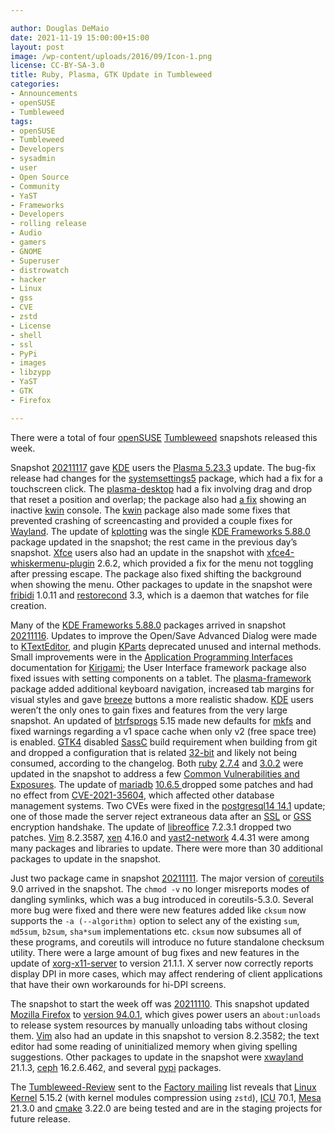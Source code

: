 ```yaml
---

author: Douglas DeMaio
date: 2021-11-19 15:00:00+15:00
layout: post
image: /wp-content/uploads/2016/09/Icon-1.png
license: CC-BY-SA-3.0
title: Ruby, Plasma, GTK Update in Tumbleweed
categories:
- Announcements
- openSUSE
- Tumbleweed
tags:
- openSUSE
- Tumbleweed
- Developers
- sysadmin
- user
- Open Source
- Community
- YaST
- Frameworks
- Developers
- rolling release
- Audio
- gamers
- GNOME
- Superuser
- distrowatch
- hacker
- Linux
- gss
- CVE
- zstd
- License
- shell
- ssl
- PyPi
- images
- libzypp
- YaST
- GTK
- Firefox

---
```


There were a total of four  [openSUSE](https://get.opensuse.org/) [Tumbleweed](https://get.opensuse.org/tumbleweed/) snapshots released this week. 

Snapshot [20211117](https://lists.opensuse.org/archives/list/factory@lists.opensuse.org/thread/M4AB2UMQOCBZYGN4EGAGKCYA5KSCTATU/) gave [KDE](https://kde.org) users the [Plasma 5.23.3](https://kde.org/announcements/plasma/5/5.23.3/) update. The bug-fix release had changes for the [systemsettings5](https://invent.kde.org/plasma/systemsettings) package, which had a fix for a touchscreen click. The [plasma-desktop](https://invent.kde.org/plasma/plasma-desktop) had a fix involving drag and drop that reset a position and overlap; the package also had [a fix](https://bugs.kde.org/show_bug.cgi?id=444366) showing an inactive [kwin](https://invent.kde.org/plasma/kwin) console. The [kwin](https://invent.kde.org/plasma/kwin) package also made some fixes that prevented crashing of screencasting and provided a couple fixes for [Wayland](https://wayland.freedesktop.org/). The update of [kplotting](https://api.kde.org/frameworks/kplotting/html/index.html) was the single [KDE Frameworks 5.88.0](https://kde.org/announcements/frameworks/5/5.88.0/) package updated in the snapshot; the rest came in the previous day’s snapshot. [Xfce](https://www.xfce.org/) users also had an update in the snapshot with [xfce4-whiskermenu-plugin](https://docs.xfce.org/panel-plugins/xfce4-whiskermenu-plugin/start) 2.6.2, which provided a fix for the menu not toggling after pressing escape. The package also fixed shifting the background when showing the menu. Other packages to update in the snapshot were [fribidi](https://github.com/fribidi/fribidi) 1.0.11 and [restorecond](https://linux.die.net/man/8/restorecond) 3.3, which is a daemon that watches for file creation.

Many of the [KDE Frameworks 5.88.0](https://kde.org/announcements/frameworks/5/5.88.0/) packages arrived in snapshot [20211116](https://lists.opensuse.org/archives/list/factory@lists.opensuse.org/thread/K64OBLTPRGE6V64QY3TQZUXS3E72PGLI/). Updates to improve the Open/Save Advanced Dialog were made to [KTextEditor](https://api.kde.org/frameworks/ktexteditor/html/), and plugin [KParts](https://api.kde.org/frameworks/kparts/html/index.html) deprecated unused and internal methods. Small improvements were in the [Application Programming Interfaces](https://en.wikipedia.org/wiki/API) documentation for [Kirigami](https://develop.kde.org/frameworks/kirigami); the User Interface framework package also fixed issues with setting components on a tablet. The [plasma-framework](https://www.learnplasma.org/en/learn/framework.html) package added additional keyboard navigation, increased tab margins for visual styles and gave [breeze](https://github.com/KDE/breeze) buttons a more realistic shadow. [KDE](https://kde.org) users weren’t the only ones to gain fixes and features from the very large snapshot. An updated of [btrfsprogs](https://btrfs.wiki.kernel.org/index.php/Main_Page) 5.15 made new defaults for [mkfs](https://en.wikipedia.org/wiki/Mkfs) and fixed warnings regarding a v1 space cache when only v2 (free space tree) is enabled. [GTK4](https://www.gtk.org/) disabled [SassC](https://github.com/sass/sassc) build requirement when building from git and dropped a configuration that is related [32-bit](https://en.wikipedia.org/wiki/32-bit_computing) and likely not being consumed, according to the changelog. Both [ruby](https://www.ruby-lang.org/en/) [2.7.4](https://www.ruby-lang.org/en/news/2021/07/07/ruby-2-7-4-released/) and  [3.0.2](https://www.ruby-lang.org/en/news/2021/07/07/ruby-3-0-2-released/) were updated in the snapshot to address a few [Common Vulnerabilities and Exposures](https://en.wikipedia.org/wiki/Common_Vulnerabilities_and_Exposures). The update of [mariadb](https://mariadb.org/) [10.6.5 ](https://mariadb.com/kb/en/mariadb-1065-changelog/) dropped some patches and had no effect from [CVE-2021-35604](https://cve.mitre.org/cgi-bin/cvename.cgi?name=CVE-2021-35604), which affected other database management systems. Two CVEs were fixed in the [postgresql14 14.1](https://www.postgresql.org/docs/14/release-14-1.html) update; one of those made the server reject extraneous data after an [SSL](https://en.wikipedia.org/wiki/Transport_Layer_Security#SSL_1.0,_2.0,_and_3.0) or [GSS](https://en.wikipedia.org/wiki/Generic_Security_Services_Application_Program_Interface) encryption handshake. The update of [libreoffice](https://www.libreoffice.org/) 7.2.3.1 dropped two patches. [Vim](https://www.vim.org/) 8.2.3587, [xen](https://xenproject.org/) 4.16.0 and  [yast2-network](https://yast.opensuse.org/) 4.4.31 were among many packages and libraries to update. There were more than 30 additional packages to update in the snapshot. 
 
Just two package came in snapshot [20211111](https://lists.opensuse.org/archives/list/factory@lists.opensuse.org/thread/D6BSYASDQBMVUVUYGT4DAMGZOKYWQ32U/). The major version of [coreutils](https://www.gnu.org/software/coreutils/) 9.0 arrived in the snapshot. The `chmod -v` no longer misreports modes of dangling symlinks, which was a bug introduced in coreutils-5.3.0. Several more bug were fixed and there were new features added like `cksum` now supports the `-a (--algorithm)` option to select any of the existing `sum`, `md5sum`, `b2sum`, `sha*sum` implementations etc. `cksum` now subsumes all of these programs, and coreutils will introduce no future standalone checksum utility. There were a large amount of bug fixes and new features in the update of [xorg-x11-server](https://www.x.org/wiki/) to version 21.1.1. X server now correctly reports display DPI in more cases, which may affect rendering of client applications that have their own workarounds for hi-DPI screens.

The snapshot to start the week off was [20211110](https://lists.opensuse.org/archives/list/factory@lists.opensuse.org/thread/IWV3MFNVBXGETA6B3GXSP54QJ4B4RS7Q/). This snapshot updated [Mozilla Firefox](https://www.mozilla.org) to [version 94.0.1](https://www.mozilla.org/en-US/firefox/94.0/releasenotes/), which gives power users an `about:unloads` to release system resources by manually unloading tabs without closing them.  [Vim](https://www.vim.org/) also had an update in this snapshot to version 8.2.3582; the text editor had some reading of uninitialized memory when giving spelling suggestions. Other packages to update in the snapshot were [xwayland](https://xorg.freedesktop.org/wiki/) 21.1.3, [ceph](https://ceph.io/) 16.2.6.462, and several [pypi](https://pypi.org/) packages.

The [Tumbleweed-Review](https://lists.opensuse.org/archives/list/factory@lists.opensuse.org/thread/EHDPUTZBUV6VCQJOABTVWPLSUEVWKHZK/) sent to the [Factory mailing](https://lists.opensuse.org/archives/list/factory@lists.opensuse.org/) list reveals that [Linux Kernel](https://www.kernel.org/) 5.15.2 (with kernel modules compression using `zstd`), [ICU](https://icu.unicode.org) 70.1, [Mesa](https://www.mesa3d.org/)  21.3.0 and [cmake](https://cmake.org) 3.22.0 are being tested and are in the staging projects for future release.
